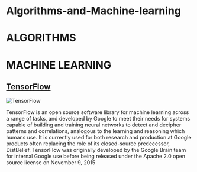 # Algorithms-and-Machine-learning

# ALGORITHMS


# MACHINE LEARNING

## [TensorFlow](https://www.tensorflow.org/)
![TensorFlow](https://upload.wikimedia.org/wikipedia/commons/thumb/a/a4/TensorFlowLogo.png/220px-TensorFlowLogo.png)

TensorFlow is an open source software library for machine learning across a range of tasks, and developed by Google to meet their needs for systems capable of building and training neural networks to detect and decipher patterns and correlations, analogous to the learning and reasoning which humans use. It is currently used for both research and production at Google products often replacing the role of its closed-source predecessor, DistBelief. TensorFlow was originally developed by the Google Brain team for internal Google use before being released under the Apache 2.0 open source license on November 9, 2015





